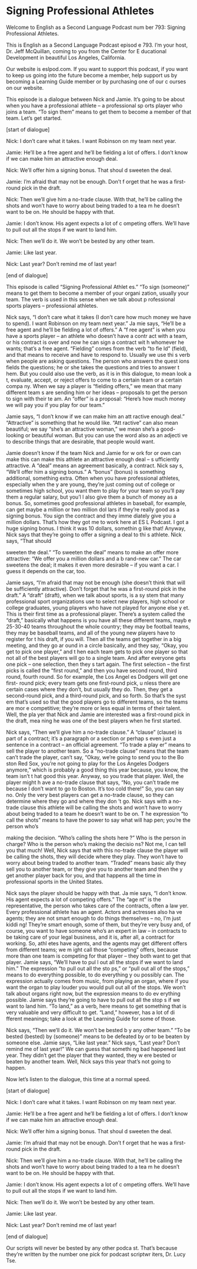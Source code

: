 # Signing Professional Athletes

Welcome to English as a Second Language Podcast num ber 793: Signing Professional Athletes.

This is English as a Second Language Podcast episod e 793.  I’m your host, Dr. Jeff McQuillan, coming to you from the Center for E ducational Development in beautiful Los Angeles, California.

Our website is eslpod.com.  If you want to support this podcast, if you want to keep us going into the future become a member, help  support us by becoming a Learning Guide member or by purchasing one of our c ourses on our website.

This episode is a dialogue between Nick and Jamie.  It’s going to be about when you have a professional athlete – a professional sp orts player who joins a team. “To sign them” means to get them to become a member  of that team.  Let’s get started.

[start of dialogue]

Nick:  I don’t care what it takes.  I want Robinson  on my team next year.

Jamie:  He’ll be a free agent and he’ll be fielding  a lot of offers.  I don’t know if we can make him an attractive enough deal.

Nick:  We’ll offer him a signing bonus.  That shoul d sweeten the deal.

Jamie:  I’m afraid that may not be enough.  Don’t f orget that he was a first-round pick in the draft.

Nick:  Then we’ll give him a no-trade clause.  With  that, he’ll be calling the shots and won’t have to worry about being traded to a tea m he doesn’t want to be on. He should be happy with that.

Jamie:  I don’t know.  His agent expects a lot of c ompeting offers.  We’ll have to pull out all the stops if we want to land him.

Nick:  Then we’ll do it.  We won’t be bested by any  other team.

Jamie:  Like last year.

Nick:  Last year?  Don’t remind me of last year!

 [end of dialogue]

This episode is called “Signing Professional Athlet es.”  “To sign (someone)” means to get them to become a member of your organi zation, usually your team. The verb is used in this sense when we talk about p rofessional sports players – professional athletes.

Nick says, “I don’t care what it takes (I don’t care how much money we have to spend).  I want Robinson on my team next year.”  Ja mie says, “He’ll be a free agent and he’ll be fielding a lot of offers.”  A “f ree agent” is when you have a sports player – an athlete who doesn’t have a contr act with a team, or his contract is over and now he can sign a contract wit h whomever he wants; that’s a free agent.  “Fielding” comes from the verb “to fie ld” (field), and that means to receive and have to respond to.  Usually we use thi s verb when people are asking questions.  The person who answers the quest ions fields the questions; he or she takes the questions and tries to answer t hem.  But you could also use the verb, as it is in this dialogue, to mean look a t, evaluate, accept, or reject offers to come to a certain team or a certain compa ny.  When we say a player is “fielding offers,” we mean that many different team s are sending him or her ideas – proposals to get the person to sign with their te am.  An “offer” is a proposal: “Here’s how much money we will pay you if you play for our team.”

Jamie says, “I don’t know if we can make him an att ractive enough deal.” “Attractive” is something that he would like.  “Att ractive” can also mean beautiful; we say “she’s an attractive woman,” we mean she’s a  good-looking or beautiful woman.  But you can use the word also as an adjecti ve to describe things that are desirable, that people would want.

Jamie doesn’t know if the team Nick and Jamie for w ork for or own can make this can make this athlete an attractive enough deal – s ufficiently attractive.  A “deal” means an agreement basically, a contract.  Nick say s, “We’ll offer him a signing bonus.”  A “bonus” (bonus) is something additional,  something extra.  Often when you have professional athletes, especially when the y are young, they’re just coming out of college or sometimes high school, you  want them to play for your team so you’ll pay them a regular salary, but you’l l also give them a bunch of money as a bonus.  So, sometimes good professional athletes in baseball, for example, can get maybe a million or two million dol lars if they’re really good as a signing bonus.  You sign the contract and they imme diately give you a million dollars.  That’s how they got me to work here at ES L Podcast.  I got a huge signing bonus.  I think it was 10 dollars, somethin g like that!  Anyway, Nick says that they’re going to offer a signing a deal to thi s athlete.  Nick says, “That should

sweeten the deal.”  “To sweeten the deal” means to make an offer more attractive: “We offer you a million dollars and a b rand-new car.”  The car sweetens the deal; it makes it even more desirable – if you want a car.  I guess it depends on the car, too.

Jamie says, “I’m afraid that may not be enough (she  doesn’t think that will be sufficiently attractive).  Don’t forget that he was  a first-round pick in the draft.”  A “draft” (draft), when we talk about sports, is a sy stem that many professional sport organizations use to select new players, high  school or college graduates, young players who have not played for anyone else y et.  This is their first time as a professional player.  There’s a system called the  “draft,” basically what happens is you have all these different teams, mayb e 25-30-40 teams throughout the whole country; they may be football teams, they  may be baseball teams, and all of the young new players have to register for t his draft, if you will.  Then all the teams get together in a big meeting, and they go ar ound in a circle basically, and they say, “Okay, you get to pick one player,” and t hen each team gets to pick one player so that not all of the best players will go to a single team.  And after everyone gets one pick – one selection, then they s tart again.  The first selection – the first picks is called the “first round,” and then you have second round, third round, fourth round.  So for example, the Los Angel es Dodgers will get one first- round pick; every team gets one first-round pick, u nless there are certain cases where they don’t, but usually they do.  Then, they get a second-round pick, and a third-round pick, and so forth.  So that’s the syst em that’s used so that the good players go to different teams, so the teams are mor e competitive; they’re more or less equal in terms of their talent.  Well, the pla yer that Nick and Jamie are interested was a first-round pick in the draft, mea ning he was one of the best players when he first started.

Nick says, “Then we’ll give him a no-trade clause.”   A “clause” (clause) is part of a contract; it’s a paragraph or a section or perhap s even just a sentence in a contract – an official agreement.  “To trade a play er” means to sell the player to another team.  So a “no-trade clause” means that the team can’t trade the player, can’t say, “Okay, we’re going to send you to the Bo ston Red Sox, you’re not going to play for the Los Angeles Dodgers anymore,”  which is probably a good thing this year because, you know, the team isn’t t hat good this year.  Anyway, so you trade that player.  Well, the player might h ave a no-trade clause that says, “No, you can’t trade me because I don’t want to go to Boston.  It’s too cold there!” So, you can say no.  Only the very best players can  get a no-trade clause, so they can determine where they go and where they don ’t go.  Nick says with a no- trade clause this athlete will be calling the shots  and won’t have to worry about being traded to a team he doesn’t want to be on.  T he expression “to call the shots” means to have the power to say what will hap pen; you’re the person who’s

making the decision.  “Who’s calling the shots here ?”  Who is the person in charge?  Who is the person who’s making the decisio ns?  Not me, I can tell you that much!  Well, Nick says that with this no-trade  clause the player will be calling the shots, they will decide where they play.  They won’t have to worry about being traded to another team.  “Traded” means basic ally they sell you to another team, or they give you to another team and then the y get another player back for you, and that happens all the time in professional sports in the United States.

Nick says the player should be happy with that.  Ja mie says, “I don’t know.  His agent expects a lot of competing offers.”  The “age nt” is the representative, the person who takes care of the contracts, often a law yer.  Every professional athlete has an agent.  Actors and actresses also ha ve agents; they are not smart enough to do things themselves – no, I’m just kiddi ng!  They’re smart enough, some of them, but they’re very busy and, of course,  you want to have someone who’s an expert in law – in contracts to be taking care of your legal business, and it is, after all, a contract for working.  So, athl etes have agents, and the agents may get different offers from different teams; we m ight call those “competing” offers, because more than one team is competing for  that player – they both want to get that player.  Jamie says, “We’ll have to pul l out all the stops if we want to land him.”  The expression “to pull out all the sto ps,” or “pull out all of the stops,” means to do everything possible, to do everything y ou possibly can.  The expression actually comes from music, from playing an organ, where if you want the organ to play louder you would pull out all of the stops.  We won’t talk about organs right now, but the expression means to do ev erything possible.  Jamie says they’re going to have to pull out all the stop s if we want to land him.  “To land,” as a verb, here means to get something that is very valuable and very difficult to get.  “Land,” however, has a lot of di fferent meanings; take a look at the Learning Guide for some of those.

Nick says, “Then we’ll do it.  We won’t be bested b y any other team.”  “To be bested (bested) by (someone)” means to be defeated by or to be beaten by someone else.  Jamie says, “Like last year.”  Nick says, “Last year?  Don’t remind me of last year!”  We can guess that somethi ng bad happened last year. They didn’t get the player that they wanted, they w ere bested or beaten by another team.  Well, Nick says this year that’s not  going to happen.

Now let’s listen to the dialogue, this time at a normal speed.

[start of dialogue]

Nick:  I don’t care what it takes.  I want Robinson  on my team next year.

Jamie:  He’ll be a free agent and he’ll be fielding  a lot of offers.  I don’t know if we can make him an attractive enough deal.

Nick:  We’ll offer him a signing bonus.  That shoul d sweeten the deal.

Jamie:  I’m afraid that may not be enough.  Don’t f orget that he was a first-round pick in the draft.

Nick:  Then we’ll give him a no-trade clause.  With  that, he’ll be calling the shots and won’t have to worry about being traded to a tea m he doesn’t want to be on. He should be happy with that.

Jamie:  I don’t know.  His agent expects a lot of c ompeting offers.  We’ll have to pull out all the stops if we want to land him.

Nick:  Then we’ll do it.  We won’t be bested by any  other team.

Jamie:  Like last year.

Nick:  Last year?  Don’t remind me of last year!

[end of dialogue]

Our scripts will never be bested by any other podca st.  That’s because they’re written by the number one pick for podcast scriptwr iters, Dr. Lucy Tse.





